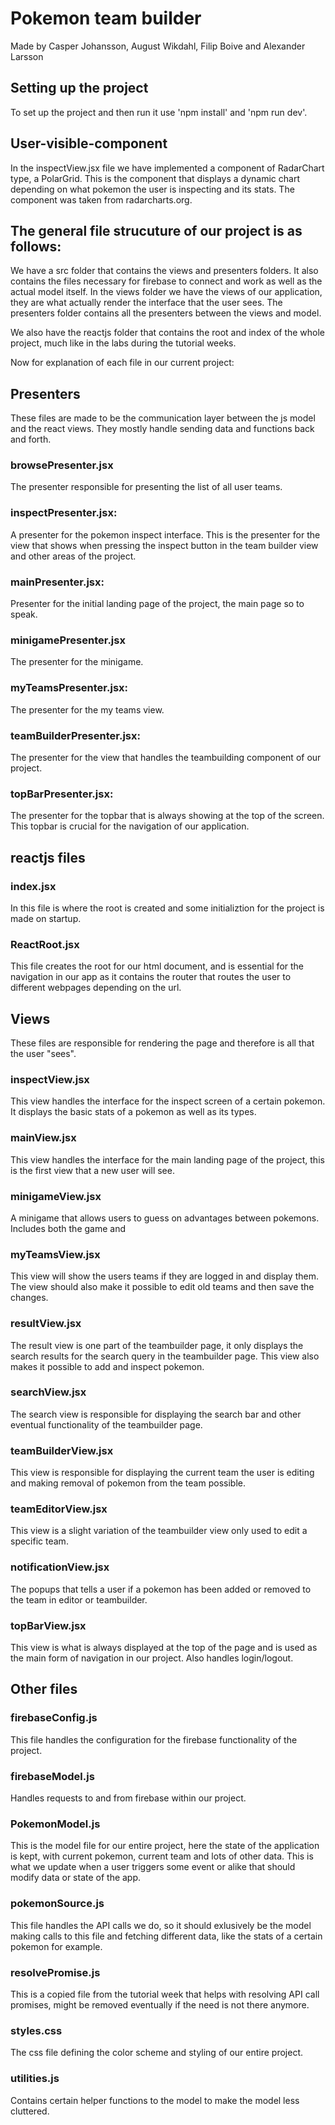 # Pokemon team builder

Made by Casper Johansson, August Wikdahl, Filip Boive and Alexander Larsson

## Setting up the project

To set up the project and then run it use 'npm install' and 'npm run dev'.

## User-visible-component

In the inspectView.jsx file we have implemented a component of RadarChart type, a PolarGrid. This is the component that displays a dynamic chart depending on what pokemon the user is inspecting and its stats. 
The component was taken from radarcharts.org.

## The general file strucuture of our project is as follows:

We have a src folder that contains the views and presenters folders. It also contains the files necessary for firebase to connect and work as well as the actual model itself. In the views folder we have the views of our application, they are what actually render the interface that the user sees. The presenters folder contains all the presenters between the views and model.

We also have the reactjs folder that contains the root and index of the whole project, much like in the labs during the tutorial weeks.

Now for explanation of each file in our current project:

## Presenters

These files are made to be the communication layer between the js model and the react views. They mostly handle sending data and functions back and forth.

### browsePresenter.jsx
The presenter responsible for presenting the list of all user teams.

### inspectPresenter.jsx:
A presenter for the pokemon inspect interface. This is the presenter for the view that shows when pressing the inspect button in the team builder view and other areas of the project.

### mainPresenter.jsx:
Presenter for the initial landing page of the project, the main page so to speak.

### minigamePresenter.jsx
The presenter for the minigame. 

### myTeamsPresenter.jsx:
The presenter for the my teams view.

### teamBuilderPresenter.jsx:
The presenter for the view that handles the teambuilding component of our project. 

### topBarPresenter.jsx:
The presenter for the topbar that is always showing at the top of the screen. This topbar is crucial for the navigation of our application.

## reactjs files

### index.jsx
In this file is where the root is created and some initializtion for the project is made on startup. 

### ReactRoot.jsx
This file creates the root for our html document, and is essential for the navigation in our app as it contains the router that routes the user to different webpages depending on the url. 

## Views

These files are responsible for rendering the page and therefore is all that the user "sees".

### inspectView.jsx
This view handles the interface for the inspect screen of a certain pokemon. It displays the basic stats of a pokemon as well as its types.

### mainView.jsx
This view handles the interface for the main landing page of the project, this is the first view that a new user will see.

### minigameView.jsx
A minigame that allows users to guess on advantages between pokemons. Includes both the game and 

### myTeamsView.jsx
This view will show the users teams if they are logged in and display them. The view should also make it possible to edit old teams and then save the changes.

### resultView.jsx
The result view is one part of the teambuilder page, it only displays the search results for the search query in the teambuilder page. This view also makes it possible to add and inspect pokemon.

### searchView.jsx
The search view is responsible for displaying the search bar and other eventual functionality of the teambuilder page.

### teamBuilderView.jsx
This view is responsible for displaying the current team the user is editing and making removal of pokemon from the team possible.

### teamEditorView.jsx
This view is a slight variation of the teambuilder view only used to edit a specific team.

### notificationView.jsx 
The popups that tells a user if a pokemon has been added or removed to the team in editor or teambuilder.

### topBarView.jsx
This view is what is always displayed at the top of the page and is used as the main form of navigation in our project. Also handles login/logout.

## Other files 

### firebaseConfig.js
This file handles the configuration for the firebase functionality of the project.

### firebaseModel.js
Handles requests to and from firebase within our project.

### PokemonModel.js
This is the model file for our entire project, here the state of the application is kept, with current pokemon, current team and lots of other data. This is what we update when a user triggers some event or alike that should modify data or state of the app.

### pokemonSource.js
This file handles the API calls we do, so it should exlusively be the model making calls to this file and fetching different data, like the stats of a certain pokemon for example.

### resolvePromise.js
This is a copied file from the tutorial week that helps with resolving API call promises, might be removed eventually if the need is not there anymore.

### styles.css
The css file defining the color scheme and styling of our entire project.

### utilities.js
Contains certain helper functions to the model to make the model less cluttered.

